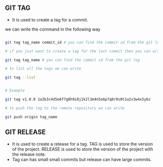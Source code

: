 ## GIT TAG

- It is used to create a tag for a commit.

we can write the command in the following way

```bash

git tag tag_name commit_id # you can find the commit id from the git log

# if you just want to create a tag for the last commit then you can write

git tag tag_name # you can find the commit id from the git log

# to list all the tags we can write

git tag --list


# Example

git tag v1.0.0 1a2b3c4d5e6f7g8h9i0j1k2l3m4n5o6p7q8r9s0t1u2v3w4x5y6z

# to push the tag to the remote repository we can write

git push origin tag_name


```

## GIT RELEASE

- It is used to create a release for a tag. TAG is used to store the version of the project. RELEASE is used to store the version of the project with the release note.
- Tag can has small small commits but release can have large commits.

###
